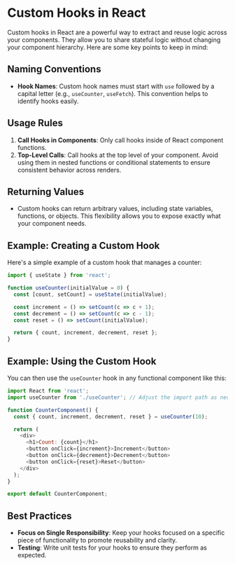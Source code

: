 # Custom Hooks in React

Custom hooks in React are a powerful way to extract and reuse logic across your components. They allow you to share stateful logic without changing your component hierarchy. Here are some key points to keep in mind:

## Naming Conventions
- **Hook Names**: Custom hook names must start with `use` followed by a capital letter (e.g., `useCounter`, `useFetch`). This convention helps to identify hooks easily.

## Usage Rules
1. **Call Hooks in Components**: Only call hooks inside of React component functions.
2. **Top-Level Calls**: Call hooks at the top level of your component. Avoid using them in nested functions or conditional statements to ensure consistent behavior across renders.

## Returning Values
- Custom hooks can return arbitrary values, including state variables, functions, or objects. This flexibility allows you to expose exactly what your component needs.

## Example: Creating a Custom Hook

Here's a simple example of a custom hook that manages a counter:

```javascript
import { useState } from 'react';

function useCounter(initialValue = 0) {
  const [count, setCount] = useState(initialValue);

  const increment = () => setCount(c => c + 1);
  const decrement = () => setCount(c => c - 1);
  const reset = () => setCount(initialValue);

  return { count, increment, decrement, reset };
}
```

## Example: Using the Custom Hook

You can then use the `useCounter` hook in any functional component like this:

```javascript
import React from 'react';
import useCounter from './useCounter'; // Adjust the import path as necessary

function CounterComponent() {
  const { count, increment, decrement, reset } = useCounter(10);

  return (
    <div>
      <h1>Count: {count}</h1>
      <button onClick={increment}>Increment</button>
      <button onClick={decrement}>Decrement</button>
      <button onClick={reset}>Reset</button>
    </div>
  );
}

export default CounterComponent;
```

## Best Practices
- **Focus on Single Responsibility**: Keep your hooks focused on a specific piece of functionality to promote reusability and clarity.
- **Testing**: Write unit tests for your hooks to ensure they perform as expected.
